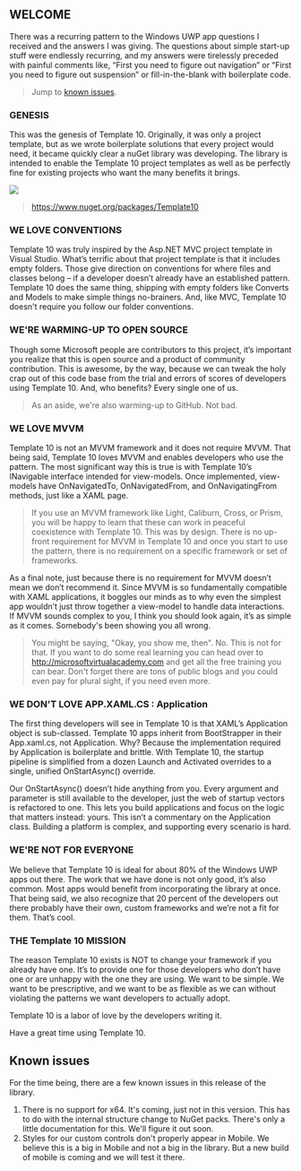 ## WELCOME

There was a recurring pattern to the Windows UWP app questions I received and the answers I was giving. The questions about simple start-up stuff were endlessly recurring, and my answers were tirelessly preceded with painful comments like, “First you need to figure out navigation” or “First you need to figure out suspension” or fill-in-the-blank with boilerplate code. 

> Jump to [known issues](https://github.com/Windows-XAML/Template10/wiki/Welcome-%7C-Nuget#known-issues).

### GENESIS

This was the genesis of Template 10. Originally, it was only a project template, but as we wrote boilerplate solutions that every project would need, it became quickly clear a nuGet library was developing. The library is intended to enable the Template 10 project templates as well as be perfectly fine for existing projects who want the many benefits it brings.

![](https://raw.githubusercontent.com/Windows-XAML/Template10/master/Assets/T10%201366x768.png)

> https://www.nuget.org/packages/Template10

### WE LOVE CONVENTIONS

Template 10 was truly inspired by the Asp.NET MVC project template in Visual Studio. What’s terrific about that project template is that it includes empty folders. Those give direction on conventions for where files and classes belong – if a developer doesn’t already have an established pattern. Template 10 does the same thing, shipping with empty folders like Converts and Models to make simple things no-brainers. And, like MVC, Template 10 doesn't require you follow our folder conventions.

### WE'RE WARMING-UP TO OPEN SOURCE

Though some Microsoft people are contributors to this project, it’s important you realize that this is open source and a product of community contribution. This is awesome, by the way, because we can tweak the holy crap out of this code base from the trial and errors of scores of developers using Template 10. And, who benefits? Every single one of us. 

> As an aside, we're also warming-up to GitHub. Not bad.

### WE LOVE MVVM

Template 10 is not an MVVM framework and it does not require MVVM. That being said, Template 10 loves MVVM and enables developers who use the pattern. The most significant way this is true is with Template 10’s INavigable interface intended for view-models. Once implemented, view-models have OnNavigatedTo, OnNavigatedFrom, and OnNavigatingFrom methods, just like a XAML page. 

> If you use an MVVM framework like Light, Caliburn, Cross, or Prism, you will be happy to learn that these can work in peaceful coexistence with Template 10. This was by design. There is no up-front requirement for MVVM in Template 10 and once you start to use the pattern, there is no requirement on a specific framework or set of frameworks.

As a final note, just because there is no requirement for MVVM doesn’t mean we don’t recommend it. Since MVVM is so fundamentally compatible with XAML applications, it boggles our minds as to why even the simplest app wouldn’t just throw together a view-model to handle data interactions. If MVVM sounds complex to you, I think you should look again, it’s as simple as it comes. Somebody's been showing you all wrong.

> You might be saying, "Okay, you show me, then". No. This is not for that. If you want to do some real learning you can head over to http://microsoftvirtualacademy.com and get all the free training you can bear. Don't forget there are tons of public blogs and you could even pay for plural sight, if you need even more.

### WE DON'T LOVE APP.XAML.CS : Application

The first thing developers will see in Template 10 is that XAML’s Application object is sub-classed.  Template 10 apps inherit from BootStrapper in their App.xaml.cs, not Application. Why? Because the implementation required by Application is boilerplate and brittle. With Template 10, the startup pipeline is simplified from a dozen Launch and Activated overrides to a single, unified OnStartAsync() override. 

Our OnStartAsync() doesn’t hide anything from you. Every argument and parameter is still available to the developer, just the web of startup vectors is refactored to one. This lets you build applications and focus on the logic that matters instead: yours. This isn’t a commentary on the Application class. Building a platform is complex, and supporting every scenario is hard.

### WE'RE NOT FOR EVERYONE

We believe that Template 10 is ideal for about 80% of the Windows UWP apps out there. The work that we have done is not only good, it’s also common. Most apps would benefit from incorporating the library at once. That being said, we also recognize that 20 percent of the developers out there probably have their own, custom frameworks and we’re not a fit for them. That’s cool.

### THE Template 10 MISSION

The reason Template 10 exists is NOT to change your framework if you already have one. It’s to provide one for those developers who don’t have one or are unhappy with the one they are using. We want to be simple. We want to be prescriptive, and we want to be as flexible as we can without violating the patterns we want developers to actually adopt.

Template 10 is a labor of love by the developers writing it. 

Have a great time using Template 10.

## Known issues

For the time being, there are a few known issues in this release of the library.

1. There is no support for x64. It's coming, just not in this version. This has to do with the internal structure change to NuGet packs. There's only a little documentation for this. We'll figure it out soon.
2. Styles for our custom controls don't properly appear in Mobile. We believe this is a big in Mobile and not a big in the library. But a new build of mobile is coming and we will test it there.
